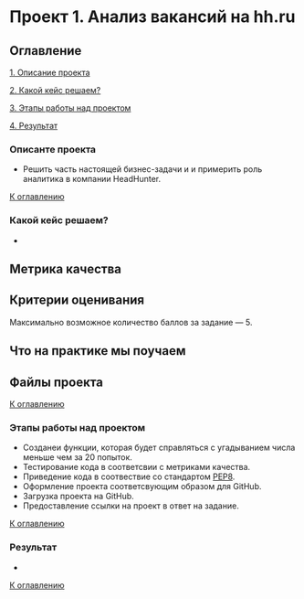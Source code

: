 # Проект 1. Анализ вакансий на hh.ru

## Оглавление

[1. Описание проекта](https://github.com/abelogurov/sf_dst_baa/tree/main/project_0#описанте-проекта)

[2. Какой кейс решаем?](https://github.com/abelogurov/sf_dst_baa/tree/main/project_0#какой-кейс-решаем)

[3. Этапы работы над проектом](https://github.com/abelogurov/sf_dst_baa/tree/main/project_0#этапы-работы-над-проектом)

[4. Результат](https://github.com/abelogurov/sf_dst_baa/tree/main/project_0#результат)

### Описанте проекта
- Решить часть настоящей бизнес-задачи и и примерить роль аналитика в компании HeadHunter.

[К оглавлению](https://github.com/abelogurov/sf_dst_baa/tree/main/project_0#оглавление) 

### Какой кейс решаем?
- 

**Метрика качества**
- 

**Критерии оценивания**
- 
Максимально возможное количество баллов за задание — 5.

**Что на практике мы поучаем**
- 

**Файлы проекта**
- 

[К оглавлению](https://github.com/abelogurov/sf_dst_baa/tree/main/project_0#оглавление) 

### Этапы работы над проектом
- Созданеи функции, которая будет справляться с угадыванием числа меньше чем за 20 попыток.
- Тестирование кода в соответсвии с метриками качества.
- Приведение кода в соотвествие со стандартом [PEP8](https://peps.python.org/pep-0008/).
- Оформление проекта соответсвующим образом для GitHub.
- Загрузка проекта на GitHub.
- Предоставление ссылки на проект в ответ на задание.

[К оглавлению](https://github.com/abelogurov/sf_dst_baa/tree/main/project_0#оглавление)

### Результат
- 
[К оглавлению](https://github.com/abelogurov/sf_dst_baa/tree/main/project_0#оглавление) 

